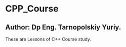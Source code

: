 # CPP_Course
Author: Dp Eng. Tarnopolskiy Yuriy.
----------------------------------

These are Lessons of C++ Course study.
